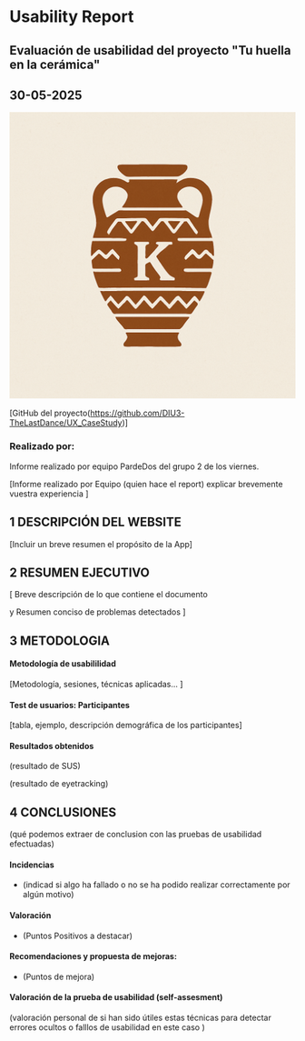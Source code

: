 # Usability Report

## Evaluación de usabilidad del proyecto "Tu huella en la cerámica"

## 30-05-2025
![](img/logo_kerarqueo.png)

[GitHub del proyecto(https://github.com/DIU3-TheLastDance/UX_CaseStudy)]


### Realizado por:
Informe realizado por equipo PardeDos del grupo 2 de los viernes. 

[Informe realizado por Equipo (quien hace el report) explicar brevemente vuestra experiencia ]


## 1 DESCRIPCIÓN DEL WEBSITE

[Incluir un breve resumen el propósito de la App]

 



## 2 RESUMEN EJECUTIVO



[ Breve descripción de lo que contiene el documento 

y Resumen conciso de problemas detectados ]









## 3 METODOLOGIA 

#### Metodología de usabililidad

[Metodología, sesiones,  técnicas aplicadas... ]

 

#### Test de usuarios: Participantes

[tabla, ejemplo, descripción demográfica de los participantes]





#### Resultados obtenidos



(resultado de SUS)



(resultado de eyetracking)









## 4 CONCLUSIONES 



(qué podemos extraer de conclusion con las pruebas de usabilidad efectuadas)



#### Incidencias

* (indicad si algo ha fallado o no se ha podido realizar correctamente por algún motivo)



#### Valoración 

* (Puntos Positivos a destacar)



#### Recomendaciones y propuesta de mejoras: 

* (Puntos de mejora)







#### Valoración de la prueba de usabilidad (self-assesment)

(valoración personal de si han sido útiles estas técnicas para detectar errores ocultos o falllos de usabilidad en este caso )
